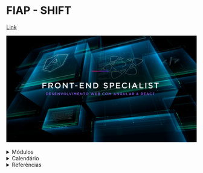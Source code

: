 # FIAP - SHIFT

[Link](https://www.fiap.com.br/shift/curso/tecnologia/front-end-specialist-desenvolvimento-web-com-angular-e-react)

![Front-end Specialist](https://github.com/marcelobarbieri/fiap_frontendspecialist/blob/main/assets/frontendspecialist.png)

<details><summary>Módulos</summary>
<p>
  
- [JavaScript: Lógica de Programação (Primeiros Passos)](./logica-de-programacao/README.md)

- Prototipação: UX, UI, FIGMA & SEO

- [Front: Programação (HTML, CSS, SASS & Bootstrap)](./front-html/README.md)

- Advanced Frameworks: React

- Advanced Frameworks: Angular

</p>
</details>

<details><summary>Calendário</summary>

## janeiro/2022

- [x] 26
- [x] 27
- [x] 31

## fevereiro/2022

- [x] 02/02/2022
- [x] 03/02/2022
- [x] 07/02/2022
- [x] 09/02/2022
- [x] 10/02/2022
- [x] 14/02/2022
- [x] 16/02/2022
- [x] 17/02/2022
- [x] 21/02/2022
- [x] 23/02/2022
- [x] 24/02/2022

## março/2022

- [x] 03/03/2022
- [x] 07/03/2022
- [x] 09/03/2022
- [x] 10/03/2022
- [x] 14/03/2022
- [ ] 16/03/2022
- [ ] 21/03/2022
- [ ] 23/03/2022
- [ ] 28/03/2022
- [ ] 30/03/2022

## abril/2022

- [ ] 04/04/2022
- [ ] 06/04/2022
- [ ] 07/04/2022
- [ ] 11/04/2022
- [ ] 13/04/2022
- [ ] 14/04/2022
- [ ] 18/04/2022
- [ ] 20/04/2022
- [ ] 25/04/2022
- [ ] 27/04/2022
- [ ] 28/04/2022

## maio/2022

- [ ] 02/05/2022
- [ ] 04/05/2022
- [ ] 05/05/2022
- [ ] 09/05/2022
- [ ] 11/05/2022

</details>

<details><summary>Referências</summary>
<p>
  
- [MDN Web Docs](https://developer.mozilla.org/pt-BR/docs/Web/JavaScript)
  
- [W3Schools](https://www.w3schools.com/js/default.asp)

</p>
</details>
